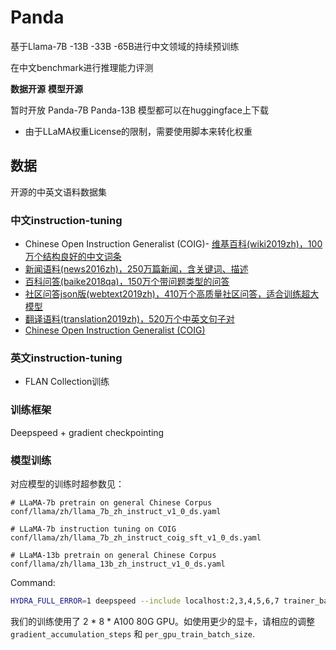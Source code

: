 <!--
 * @Descripttion: 
 * @version: 1.0
 * @Author: Areebol
 * @Date: 2023-06-08 21:28:14
-->

# Panda
基于Llama-7B -13B -33B -65B进行中文领域的持续预训练

在中文benchmark进行推理能力评测

**数据开源**
**模型开源**

暂时开放 Panda-7B Panda-13B
模型都可以在huggingface上下载
- 由于LLaMA权重License的限制，需要使用脚本来转化权重

## 数据
开源的中英文语料数据集
### 中文instruction-tuning

- Chinese Open Instruction Generalist (COIG)- [维基百科(wiki2019zh)，100万个结构良好的中文词条](https://github.com/brightmart/nlp_chinese_corpus)  
- [新闻语料(news2016zh)，250万篇新闻，含关键词、描述](https://github.com/brightmart/nlp_chinese_corpus)  
- [百科问答(baike2018qa)，150万个带问题类型的问答](https://github.com/brightmart/nlp_chinese_corpus)  
- [社区问答json版(webtext2019zh)，410万个高质量社区问答，适合训练超大模型](https://github.com/brightmart/nlp_chinese_corpus)  
- [翻译语料(translation2019zh)，520万个中英文句子对](https://github.com/brightmart/nlp_chinese_corpus)  
- [Chinese Open Instruction Generalist (COIG)](https://huggingface.co/datasets/BAAI/COIG) 

### 英文instruction-tuning
- FLAN Collection训练

### 训练框架
Deepspeed + gradient checkpointing

### 模型训练

对应模型的训练时超参数见：
```
# LLaMA-7b pretrain on general Chinese Corpus
conf/llama/zh/llama_7b_zh_instruct_v1_0_ds.yaml

# LLaMA-7b instruction tuning on COIG
conf/llama/zh/llama_7b_zh_instruct_coig_sft_v1_0_ds.yaml

# LLaMA-13b pretrain on general Chinese Corpus
conf/llama/zh/llama_13b_zh_instruct_v1_0_ds.yaml
```

Command:
```bash
HYDRA_FULL_ERROR=1 deepspeed --include localhost:2,3,4,5,6,7 trainer_base_ds_mul.py -cp conf/llama/zh -cn llama_7b_zh_instruct_c3_eval_prompt_v1_0_test.yaml
```
我们的训练使用了 2 * 8 * A100 80G GPU。如使用更少的显卡，请相应的调整 `gradient_accumulation_steps` 和 `per_gpu_train_batch_size`.

